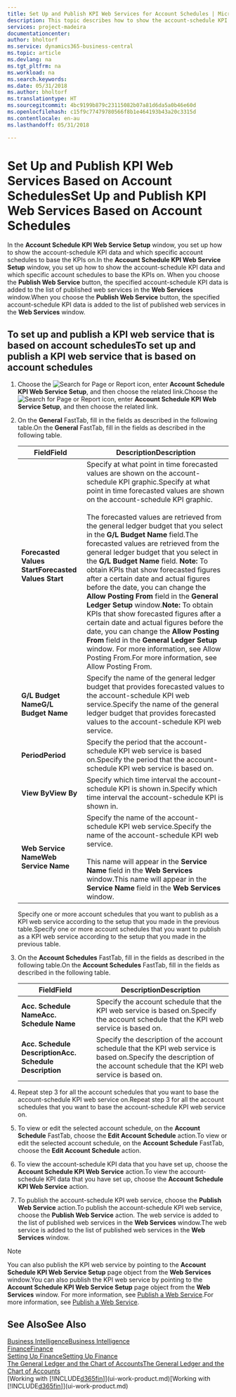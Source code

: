 ```yaml
---
title: Set Up and Publish KPI Web Services for Account Schedules | Microsoft Docs
description: This topic describes how to show the account-schedule KPI data based on specific account schedules.
services: project-madeira
documentationcenter: 
author: bholtorf
ms.service: dynamics365-business-central
ms.topic: article
ms.devlang: na
ms.tgt_pltfrm: na
ms.workload: na
ms.search.keywords: 
ms.date: 05/31/2018
ms.author: bholtorf
ms.translationtype: HT
ms.sourcegitcommit: 4bc9199b879c23115082b07a81d6da5a0b46e60d
ms.openlocfilehash: c15f9c77479780566f8b1e464193b43a20c3315d
ms.contentlocale: en-au
ms.lasthandoff: 05/31/2018

---
```

# <a name="set-up-and-publish-kpi-web-services-based-on-account-schedules"></a><span data-ttu-id="5f6f9-103">Set Up and Publish KPI Web Services Based on Account Schedules</span><span class="sxs-lookup"><span data-stu-id="5f6f9-103">Set Up and Publish KPI Web Services Based on Account Schedules</span></span>
<span data-ttu-id="5f6f9-104">In the **Account Schedule KPI Web Service Setup** window, you set up how to show the account-schedule KPI data and which specific account schedules to base the KPIs on.</span><span class="sxs-lookup"><span data-stu-id="5f6f9-104">In the **Account Schedule KPI Web Service Setup** window, you set up how to show the account-schedule KPI data and which specific account schedules to base the KPIs on.</span></span> <span data-ttu-id="5f6f9-105">When you choose the **Publish Web Service** button, the specified account-schedule KPI data is added to the list of published web services in the **Web Services** window.</span><span class="sxs-lookup"><span data-stu-id="5f6f9-105">When you choose the **Publish Web Service** button, the specified account-schedule KPI data is added to the list of published web services in the **Web Services** window.</span></span>  

## <a name="to-set-up-and-publish-a-kpi-web-service-that-is-based-on-account-schedules"></a><span data-ttu-id="5f6f9-106">To set up and publish a KPI web service that is based on account schedules</span><span class="sxs-lookup"><span data-stu-id="5f6f9-106">To set up and publish a KPI web service that is based on account schedules</span></span>  
1.  <span data-ttu-id="5f6f9-107">Choose the ![Search for Page or Report](media/ui-search/search_small.png "Search for Page or Report icon") icon, enter **Account Schedule KPI Web Service Setup**, and then choose the related link.</span><span class="sxs-lookup"><span data-stu-id="5f6f9-107">Choose the ![Search for Page or Report](media/ui-search/search_small.png "Search for Page or Report icon") icon, enter **Account Schedule KPI Web Service Setup**, and then choose the related link.</span></span>  
2.  <span data-ttu-id="5f6f9-108">On the **General** FastTab, fill in the fields as described in the following table.</span><span class="sxs-lookup"><span data-stu-id="5f6f9-108">On the **General** FastTab, fill in the fields as described in the following table.</span></span>  

    |<span data-ttu-id="5f6f9-109">Field</span><span class="sxs-lookup"><span data-stu-id="5f6f9-109">Field</span></span>|<span data-ttu-id="5f6f9-110">Description</span><span class="sxs-lookup"><span data-stu-id="5f6f9-110">Description</span></span>|  
    |---------------------------------|---------------------------------------|  
    |<span data-ttu-id="5f6f9-111">**Forecasted Values Start**</span><span class="sxs-lookup"><span data-stu-id="5f6f9-111">**Forecasted Values Start**</span></span>|<span data-ttu-id="5f6f9-112">Specify at what point in time forecasted values are shown on the account-schedule KPI graphic.</span><span class="sxs-lookup"><span data-stu-id="5f6f9-112">Specify at what point in time forecasted values are shown on the account-schedule KPI graphic.</span></span><br /><br /> <span data-ttu-id="5f6f9-113">The forecasted values are retrieved from the general ledger budget that you select in the **G/L Budget Name** field.</span><span class="sxs-lookup"><span data-stu-id="5f6f9-113">The forecasted values are retrieved from the general ledger budget that you select in the **G/L Budget Name** field.</span></span> <span data-ttu-id="5f6f9-114">**Note:**  To obtain KPIs that show forecasted figures after a certain date and actual figures before the date, you can change the **Allow Posting From** field in the **General Ledger Setup** window.</span><span class="sxs-lookup"><span data-stu-id="5f6f9-114">**Note:**  To obtain KPIs that show forecasted figures after a certain date and actual figures before the date, you can change the **Allow Posting From** field in the **General Ledger Setup** window.</span></span> <span data-ttu-id="5f6f9-115">For more information, see Allow Posting From.</span><span class="sxs-lookup"><span data-stu-id="5f6f9-115">For more information, see Allow Posting From.</span></span>|  
    |<span data-ttu-id="5f6f9-116">**G/L Budget Name**</span><span class="sxs-lookup"><span data-stu-id="5f6f9-116">**G/L Budget Name**</span></span>|<span data-ttu-id="5f6f9-117">Specify the name of the general ledger budget that provides forecasted values to the account-schedule KPI web service.</span><span class="sxs-lookup"><span data-stu-id="5f6f9-117">Specify the name of the general ledger budget that provides forecasted values to the account-schedule KPI web service.</span></span>|  
    |<span data-ttu-id="5f6f9-118">**Period**</span><span class="sxs-lookup"><span data-stu-id="5f6f9-118">**Period**</span></span>|<span data-ttu-id="5f6f9-119">Specify the period that the account-schedule KPI web service is based on.</span><span class="sxs-lookup"><span data-stu-id="5f6f9-119">Specify the period that the account-schedule KPI web service is based on.</span></span>|  
    |<span data-ttu-id="5f6f9-120">**View By**</span><span class="sxs-lookup"><span data-stu-id="5f6f9-120">**View By**</span></span>|<span data-ttu-id="5f6f9-121">Specify which time interval the account-schedule KPI is shown in.</span><span class="sxs-lookup"><span data-stu-id="5f6f9-121">Specify which time interval the account-schedule KPI is shown in.</span></span>|  
    |<span data-ttu-id="5f6f9-122">**Web Service Name**</span><span class="sxs-lookup"><span data-stu-id="5f6f9-122">**Web Service Name**</span></span>|<span data-ttu-id="5f6f9-123">Specify the name of the account-schedule KPI web service.</span><span class="sxs-lookup"><span data-stu-id="5f6f9-123">Specify the name of the account-schedule KPI web service.</span></span><br /><br /> <span data-ttu-id="5f6f9-124">This name will appear in the **Service Name** field in the **Web Services** window.</span><span class="sxs-lookup"><span data-stu-id="5f6f9-124">This name will appear in the **Service Name** field in the **Web Services** window.</span></span>|  

    <span data-ttu-id="5f6f9-125">Specify one or more account schedules that you want to publish as a KPI web service according to the setup that you made in the previous table.</span><span class="sxs-lookup"><span data-stu-id="5f6f9-125">Specify one or more account schedules that you want to publish as a KPI web service according to the setup that you made in the previous table.</span></span>  

3.  <span data-ttu-id="5f6f9-126">On the **Account Schedules** FastTab, fill in the fields as described in the following table.</span><span class="sxs-lookup"><span data-stu-id="5f6f9-126">On the **Account Schedules** FastTab, fill in the fields as described in the following table.</span></span>  

    |<span data-ttu-id="5f6f9-127">Field</span><span class="sxs-lookup"><span data-stu-id="5f6f9-127">Field</span></span>|<span data-ttu-id="5f6f9-128">Description</span><span class="sxs-lookup"><span data-stu-id="5f6f9-128">Description</span></span>|  
    |---------------------------------|---------------------------------------|  
    |<span data-ttu-id="5f6f9-129">**Acc. Schedule Name**</span><span class="sxs-lookup"><span data-stu-id="5f6f9-129">**Acc. Schedule Name**</span></span>|<span data-ttu-id="5f6f9-130">Specify the account schedule that the KPI web service is based on.</span><span class="sxs-lookup"><span data-stu-id="5f6f9-130">Specify the account schedule that the KPI web service is based on.</span></span>|  
    |<span data-ttu-id="5f6f9-131">**Acc. Schedule Description**</span><span class="sxs-lookup"><span data-stu-id="5f6f9-131">**Acc. Schedule Description**</span></span>|<span data-ttu-id="5f6f9-132">Specify the description of the account schedule that the KPI web service is based on.</span><span class="sxs-lookup"><span data-stu-id="5f6f9-132">Specify the description of the account schedule that the KPI web service is based on.</span></span>|  

4.  <span data-ttu-id="5f6f9-133">Repeat step 3 for all the account schedules that you want to base the account-schedule KPI web service on.</span><span class="sxs-lookup"><span data-stu-id="5f6f9-133">Repeat step 3 for all the account schedules that you want to base the account-schedule KPI web service on.</span></span>  
5.  <span data-ttu-id="5f6f9-134">To view or edit the selected account schedule, on the **Account Schedule** FastTab, choose the **Edit Account Schedule** action.</span><span class="sxs-lookup"><span data-stu-id="5f6f9-134">To view or edit the selected account schedule, on the **Account Schedule** FastTab, choose the **Edit Account Schedule** action.</span></span>  
6.  <span data-ttu-id="5f6f9-135">To view the account-schedule KPI data that you have set up, choose the **Account Schedule KPI Web Service** action.</span><span class="sxs-lookup"><span data-stu-id="5f6f9-135">To view the account-schedule KPI data that you have set up, choose the **Account Schedule KPI Web Service** action.</span></span>  
7.  <span data-ttu-id="5f6f9-136">To publish the account-schedule KPI web service, choose the **Publish Web Service** action.</span><span class="sxs-lookup"><span data-stu-id="5f6f9-136">To publish the account-schedule KPI web service, choose the **Publish Web Service** action.</span></span> <span data-ttu-id="5f6f9-137">The web service is added to the list of published web services in the **Web Services** window.</span><span class="sxs-lookup"><span data-stu-id="5f6f9-137">The web service is added to the list of published web services in the **Web Services** window.</span></span>  

> [!NOTE]  
>  <span data-ttu-id="5f6f9-138">You can also publish the KPI web service by pointing to the **Account Schedule KPI Web Service Setup** page object from the **Web Services** window.</span><span class="sxs-lookup"><span data-stu-id="5f6f9-138">You can also publish the KPI web service by pointing to the **Account Schedule KPI Web Service Setup** page object from the **Web Services** window.</span></span> <span data-ttu-id="5f6f9-139">For more information, see [Publish a Web Service](across-how-publish-web-service.md).</span><span class="sxs-lookup"><span data-stu-id="5f6f9-139">For more information, see [Publish a Web Service](across-how-publish-web-service.md).</span></span>  

## <a name="see-also"></a><span data-ttu-id="5f6f9-140">See Also</span><span class="sxs-lookup"><span data-stu-id="5f6f9-140">See Also</span></span>  
[<span data-ttu-id="5f6f9-141">Business Intelligence</span><span class="sxs-lookup"><span data-stu-id="5f6f9-141">Business Intelligence</span></span>](bi.md)  
[<span data-ttu-id="5f6f9-142">Finance</span><span class="sxs-lookup"><span data-stu-id="5f6f9-142">Finance</span></span>](finance.md)  
[<span data-ttu-id="5f6f9-143">Setting Up Finance</span><span class="sxs-lookup"><span data-stu-id="5f6f9-143">Setting Up Finance</span></span>](finance-setup-finance.md)  
[<span data-ttu-id="5f6f9-144">The General Ledger and the Chart of Accounts</span><span class="sxs-lookup"><span data-stu-id="5f6f9-144">The General Ledger and the Chart of Accounts</span></span>](finance-general-ledger.md)  
<span data-ttu-id="5f6f9-145">[Working with [!INCLUDE[d365fin](includes/d365fin_md.md)]](ui-work-product.md)</span><span class="sxs-lookup"><span data-stu-id="5f6f9-145">[Working with [!INCLUDE[d365fin](includes/d365fin_md.md)]](ui-work-product.md)</span></span>

